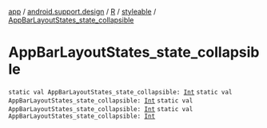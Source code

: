 [app](../../../index.md) / [android.support.design](../../index.md) / [R](../index.md) / [styleable](index.md) / [AppBarLayoutStates_state_collapsible](.)

# AppBarLayoutStates_state_collapsible

`static val AppBarLayoutStates_state_collapsible: `[`Int`](https://kotlinlang.org/api/latest/jvm/stdlib/kotlin/-int/index.html)
`static val AppBarLayoutStates_state_collapsible: `[`Int`](https://kotlinlang.org/api/latest/jvm/stdlib/kotlin/-int/index.html)
`static val AppBarLayoutStates_state_collapsible: `[`Int`](https://kotlinlang.org/api/latest/jvm/stdlib/kotlin/-int/index.html)
`static val AppBarLayoutStates_state_collapsible: `[`Int`](https://kotlinlang.org/api/latest/jvm/stdlib/kotlin/-int/index.html)